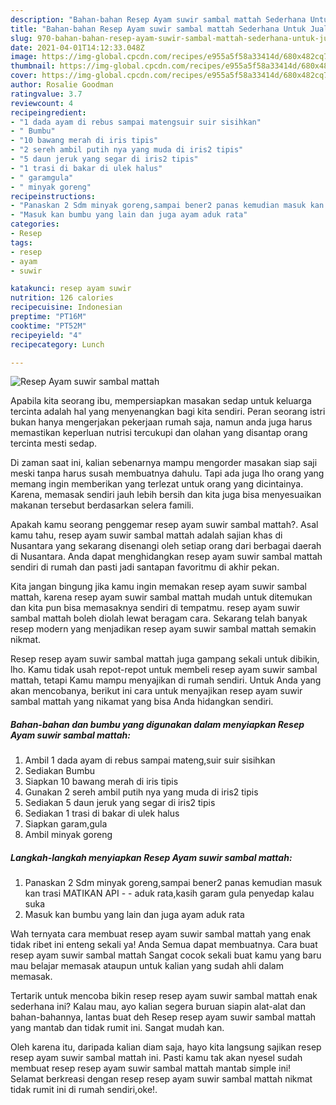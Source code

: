 ```yaml
---
description: "Bahan-bahan Resep Ayam suwir sambal mattah Sederhana Untuk Jualan"
title: "Bahan-bahan Resep Ayam suwir sambal mattah Sederhana Untuk Jualan"
slug: 970-bahan-bahan-resep-ayam-suwir-sambal-mattah-sederhana-untuk-jualan
date: 2021-04-01T14:12:33.048Z
image: https://img-global.cpcdn.com/recipes/e955a5f58a33414d/680x482cq70/resep-ayam-suwir-sambal-mattah-foto-resep-utama.jpg
thumbnail: https://img-global.cpcdn.com/recipes/e955a5f58a33414d/680x482cq70/resep-ayam-suwir-sambal-mattah-foto-resep-utama.jpg
cover: https://img-global.cpcdn.com/recipes/e955a5f58a33414d/680x482cq70/resep-ayam-suwir-sambal-mattah-foto-resep-utama.jpg
author: Rosalie Goodman
ratingvalue: 3.7
reviewcount: 4
recipeingredient:
- "1 dada ayam di rebus sampai matengsuir suir sisihkan"
- " Bumbu"
- "10 bawang merah di iris tipis"
- "2 sereh ambil putih nya yang muda di iris2 tipis"
- "5 daun jeruk yang segar di iris2 tipis"
- "1 trasi di bakar di ulek halus"
- " garamgula"
- " minyak goreng"
recipeinstructions:
- "Panaskan 2 Sdm minyak goreng,sampai bener2 panas kemudian masuk kan trasi MATIKAN API   aduk rata,kasih garam gula penyedap kalau suka"
- "Masuk kan bumbu yang lain dan juga ayam aduk rata"
categories:
- Resep
tags:
- resep
- ayam
- suwir

katakunci: resep ayam suwir 
nutrition: 126 calories
recipecuisine: Indonesian
preptime: "PT16M"
cooktime: "PT52M"
recipeyield: "4"
recipecategory: Lunch

---
```



![Resep Ayam suwir sambal mattah](https://img-global.cpcdn.com/recipes/e955a5f58a33414d/680x482cq70/resep-ayam-suwir-sambal-mattah-foto-resep-utama.jpg)

Apabila kita seorang ibu, mempersiapkan masakan sedap untuk keluarga tercinta adalah hal yang menyenangkan bagi kita sendiri. Peran seorang istri bukan hanya mengerjakan pekerjaan rumah saja, namun anda juga harus memastikan keperluan nutrisi tercukupi dan olahan yang disantap orang tercinta mesti sedap.

Di zaman  saat ini, kalian sebenarnya mampu mengorder masakan siap saji meski tanpa harus susah membuatnya dahulu. Tapi ada juga lho orang yang memang ingin memberikan yang terlezat untuk orang yang dicintainya. Karena, memasak sendiri jauh lebih bersih dan kita juga bisa menyesuaikan makanan tersebut berdasarkan selera famili. 



Apakah kamu seorang penggemar resep ayam suwir sambal mattah?. Asal kamu tahu, resep ayam suwir sambal mattah adalah sajian khas di Nusantara yang sekarang disenangi oleh setiap orang dari berbagai daerah di Nusantara. Anda dapat menghidangkan resep ayam suwir sambal mattah sendiri di rumah dan pasti jadi santapan favoritmu di akhir pekan.

Kita jangan bingung jika kamu ingin memakan resep ayam suwir sambal mattah, karena resep ayam suwir sambal mattah mudah untuk ditemukan dan kita pun bisa memasaknya sendiri di tempatmu. resep ayam suwir sambal mattah boleh diolah lewat beragam cara. Sekarang telah banyak resep modern yang menjadikan resep ayam suwir sambal mattah semakin nikmat.

Resep resep ayam suwir sambal mattah juga gampang sekali untuk dibikin, lho. Kamu tidak usah repot-repot untuk membeli resep ayam suwir sambal mattah, tetapi Kamu mampu menyajikan di rumah sendiri. Untuk Anda yang akan mencobanya, berikut ini cara untuk menyajikan resep ayam suwir sambal mattah yang nikamat yang bisa Anda hidangkan sendiri.

<!--inarticleads1-->

##### Bahan-bahan dan bumbu yang digunakan dalam menyiapkan Resep Ayam suwir sambal mattah:

1. Ambil 1 dada ayam di rebus sampai mateng,suir suir sisihkan
1. Sediakan  Bumbu
1. Siapkan 10 bawang merah di iris tipis
1. Gunakan 2 sereh ambil putih nya yang muda di iris2 tipis
1. Sediakan 5 daun jeruk yang segar di iris2 tipis
1. Sediakan 1 trasi di bakar di ulek halus
1. Siapkan  garam,gula
1. Ambil  minyak goreng




<!--inarticleads2-->

##### Langkah-langkah menyiapkan Resep Ayam suwir sambal mattah:

1. Panaskan 2 Sdm minyak goreng,sampai bener2 panas kemudian masuk kan trasi MATIKAN API  -  - aduk rata,kasih garam gula penyedap kalau suka
1. Masuk kan bumbu yang lain dan juga ayam aduk rata




Wah ternyata cara membuat resep ayam suwir sambal mattah yang enak tidak ribet ini enteng sekali ya! Anda Semua dapat membuatnya. Cara buat resep ayam suwir sambal mattah Sangat cocok sekali buat kamu yang baru mau belajar memasak ataupun untuk kalian yang sudah ahli dalam memasak.

Tertarik untuk mencoba bikin resep resep ayam suwir sambal mattah enak sederhana ini? Kalau mau, ayo kalian segera buruan siapin alat-alat dan bahan-bahannya, lantas buat deh Resep resep ayam suwir sambal mattah yang mantab dan tidak rumit ini. Sangat mudah kan. 

Oleh karena itu, daripada kalian diam saja, hayo kita langsung sajikan resep resep ayam suwir sambal mattah ini. Pasti kamu tak akan nyesel sudah membuat resep resep ayam suwir sambal mattah mantab simple ini! Selamat berkreasi dengan resep resep ayam suwir sambal mattah nikmat tidak rumit ini di rumah sendiri,oke!.

